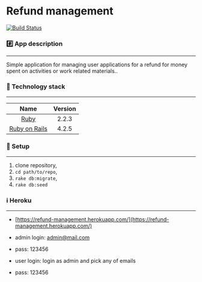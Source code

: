 Refund management
================

[![Build Status](https://travis-ci.org/k4hun/refund-management.svg?branch=master)](https://travis-ci.org/k4hun/refund-management)
### :hash: App description
-------------
Simple application for managing user applications for a refund for money spent on activities or work related materials..

### :closed_lock_with_key: Technology stack
-------------

| Name |  Version |
| :--: | :---: |
| [Ruby](https://www.ruby-lang.org) | 2.2.3 |
| [Ruby on Rails](http://www.rubyonrails.org/) | 4.2.5 |

### :book: Setup
-------------
1. clone repository,
2. `cd path/to/repo`,
3. `rake db:migrate`,
5. `rake db:seed`


### :information_source: Heroku
-------------
* [https://refund-management.herokuapp.com/](https://refund-management.herokuapp.com/)

* admin login: admin@mail.com
* pass: 123456

* user login: login as admin and pick any of emails
* pass: 123456
